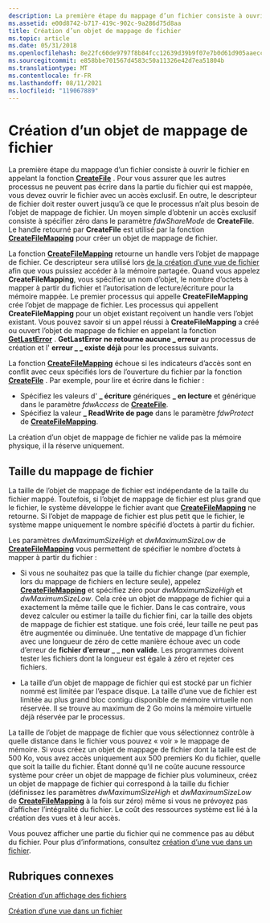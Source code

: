 ```yaml
---
description: La première étape du mappage d’un fichier consiste à ouvrir le fichier en appelant la fonction CreateFile.
ms.assetid: e00d8742-b717-419c-902c-9a286d75d8aa
title: Création d’un objet de mappage de fichier
ms.topic: article
ms.date: 05/31/2018
ms.openlocfilehash: 8e22fc60de9797f8b84fcc12639d39b9f07e7b0d61d905aaeccc1b7f6aa19220
ms.sourcegitcommit: e858bbe701567d4583c50a11326e42d7ea51804b
ms.translationtype: MT
ms.contentlocale: fr-FR
ms.lasthandoff: 08/11/2021
ms.locfileid: "119067889"
---
```

# <a name="creating-a-file-mapping-object"></a>Création d’un objet de mappage de fichier

La première étape du mappage d’un fichier consiste à ouvrir le fichier en appelant la fonction [**CreateFile**](/windows/win32/api/fileapi/nf-fileapi-createfilea) . Pour vous assurer que les autres processus ne peuvent pas écrire dans la partie du fichier qui est mappée, vous devez ouvrir le fichier avec un accès exclusif. En outre, le descripteur de fichier doit rester ouvert jusqu’à ce que le processus n’ait plus besoin de l’objet de mappage de fichier. Un moyen simple d’obtenir un accès exclusif consiste à spécifier zéro dans le paramètre *fdwShareMode* de **CreateFile**. Le handle retourné par **CreateFile** est utilisé par la fonction [**CreateFileMapping**](/windows/desktop/api/WinBase/nf-winbase-createfilemappinga) pour créer un objet de mappage de fichier.

La fonction [**CreateFileMapping**](/windows/desktop/api/WinBase/nf-winbase-createfilemappinga) retourne un handle vers l’objet de mappage de fichier. Ce descripteur sera utilisé lors [de la création d’une vue de fichier](creating-a-file-view.md) afin que vous puissiez accéder à la mémoire partagée. Quand vous appelez **CreateFileMapping**, vous spécifiez un nom d’objet, le nombre d’octets à mapper à partir du fichier et l’autorisation de lecture/écriture pour la mémoire mappée. Le premier processus qui appelle **CreateFileMapping** crée l’objet de mappage de fichier. Les processus qui appellent **CreateFileMapping** pour un objet existant reçoivent un handle vers l’objet existant. Vous pouvez savoir si un appel réussi à **CreateFileMapping** a créé ou ouvert l’objet de mappage de fichier en appelant la fonction [**GetLastError**](/windows/win32/api/errhandlingapi/nf-errhandlingapi-getlasterror) . **GetLastError** **ne retourne aucune \_ erreur** au processus de création et l' **erreur \_ \_ existe déjà** pour les processus suivants.

La fonction [**CreateFileMapping**](/windows/desktop/api/WinBase/nf-winbase-createfilemappinga) échoue si les indicateurs d’accès sont en conflit avec ceux spécifiés lors de l’ouverture du fichier par la fonction [**CreateFile**](/windows/win32/api/fileapi/nf-fileapi-createfilea) . Par exemple, pour lire et écrire dans le fichier :

-   Spécifiez les valeurs d' **\_ écriture** génériques **\_ en lecture** et générique dans le paramètre *fdwAccess* de [**CreateFile**](/windows/win32/api/fileapi/nf-fileapi-createfilea).
-   Spécifiez la valeur **\_ ReadWrite de page** dans le paramètre *fdwProtect* de [**CreateFileMapping**](/windows/desktop/api/WinBase/nf-winbase-createfilemappinga).

La création d’un objet de mappage de fichier ne valide pas la mémoire physique, il la réserve uniquement.

## <a name="file-mapping-size"></a>Taille du mappage de fichier

La taille de l’objet de mappage de fichier est indépendante de la taille du fichier mappé. Toutefois, si l’objet de mappage de fichier est plus grand que le fichier, le système développe le fichier avant que [**CreateFileMapping**](/windows/desktop/api/WinBase/nf-winbase-createfilemappinga) ne retourne. Si l’objet de mappage de fichier est plus petit que le fichier, le système mappe uniquement le nombre spécifié d’octets à partir du fichier.

Les paramètres *dwMaximumSizeHigh* et *dwMaximumSizeLow* de [**CreateFileMapping**](/windows/desktop/api/WinBase/nf-winbase-createfilemappinga) vous permettent de spécifier le nombre d’octets à mapper à partir du fichier :

-   Si vous ne souhaitez pas que la taille du fichier change (par exemple, lors du mappage de fichiers en lecture seule), appelez [**CreateFileMapping**](/windows/desktop/api/WinBase/nf-winbase-createfilemappinga) et spécifiez zéro pour *dwMaximumSizeHigh* et *dwMaximumSizeLow*. Cela crée un objet de mappage de fichier qui a exactement la même taille que le fichier. Dans le cas contraire, vous devez calculer ou estimer la taille du fichier fini, car la taille des objets de mappage de fichier est statique. une fois créé, leur taille ne peut pas être augmentée ou diminuée. Une tentative de mappage d’un fichier avec une longueur de zéro de cette manière échoue avec un code d’erreur de **fichier d’erreur \_ \_ non valide**. Les programmes doivent tester les fichiers dont la longueur est égale à zéro et rejeter ces fichiers.

-   La taille d’un objet de mappage de fichier qui est stocké par un fichier nommé est limitée par l’espace disque. La taille d’une vue de fichier est limitée au plus grand bloc contigu disponible de mémoire virtuelle non réservée. Il se trouve au maximum de 2 Go moins la mémoire virtuelle déjà réservée par le processus.

La taille de l’objet de mappage de fichier que vous sélectionnez contrôle à quelle distance dans le fichier vous pouvez « voir » le mappage de mémoire. Si vous créez un objet de mappage de fichier dont la taille est de 500 Ko, vous avez accès uniquement aux 500 premiers Ko du fichier, quelle que soit la taille du fichier. Étant donné qu’il ne coûte aucune ressource système pour créer un objet de mappage de fichier plus volumineux, créez un objet de mappage de fichier qui correspond à la taille du fichier (définissez les paramètres *dwMaximumSizeHigh* et *dwMaximumSizeLow* de [**CreateFileMapping**](/windows/desktop/api/WinBase/nf-winbase-createfilemappinga) à la fois sur zéro) même si vous ne prévoyez pas d’afficher l’intégralité du fichier. Le coût des ressources système est lié à la création des vues et à leur accès.

Vous pouvez afficher une partie du fichier qui ne commence pas au début du fichier. Pour plus d’informations, consultez [création d’une vue dans un fichier](creating-a-view-within-a-file.md).

## <a name="related-topics"></a>Rubriques connexes

<dl> <dt>

[Création d’un affichage des fichiers](creating-a-file-view.md)
</dt> <dt>

[Création d’une vue dans un fichier](creating-a-view-within-a-file.md)
</dt> </dl>


 

